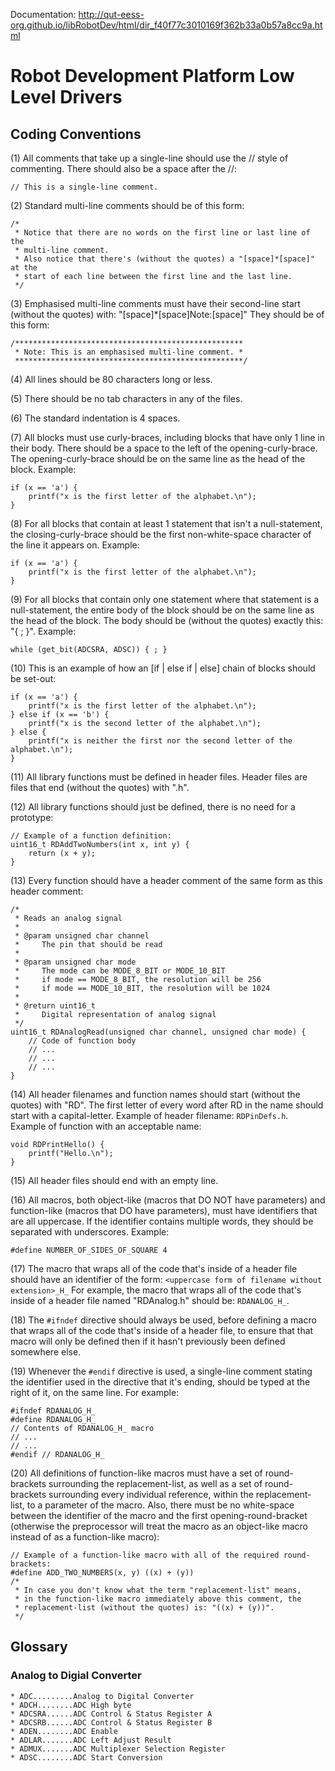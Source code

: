 Documentation: http://qut-eess-org.github.io/libRobotDev/html/dir_f40f77c3010169f362b33a0b57a8cc9a.html

# Robot Development Platform Low Level Drivers

## Coding Conventions
(1) All comments that take up a single-line should use the // style of
    commenting. There should also be a space after the //:  
```
// This is a single-line comment.
```

(2) Standard multi-line comments should be of this form:  
```
/*
 * Notice that there are no words on the first line or last line of the
 * multi-line comment.
 * Also notice that there's (without the quotes) a "[space]*[space]" at the
 * start of each line between the first line and the last line.
 */
```

(3) Emphasised multi-line comments must have their second-line start
    (without the quotes) with: "[space]*[space]Note:[space]"
    They should be of this form:  
```
/***************************************************
 * Note: This is an emphasised multi-line comment. *
 ***************************************************/
```

(4) All lines should be 80 characters long or less.

(5) There should be no tab characters in any of the files.

(6) The standard indentation is 4 spaces.

(7) All blocks must use curly-braces, including blocks that have only 1 line in
    their body.
    There should be a space to the left of the opening-curly-brace.
    The opening-curly-brace should be on the same line as the head of the block.
    Example:  
```
if (x == 'a') {
    printf("x is the first letter of the alphabet.\n");
}
```

(8) For all blocks that contain at least 1 statement that isn't a null-statement,
    the closing-curly-brace should be the first non-white-space character of the
    line it appears on.
    Example:  
```
if (x == 'a') {
    printf("x is the first letter of the alphabet.\n");
}
```

(9) For all blocks that contain only one statement where that statement is a
    null-statement, the entire body of the block should be on the same line as
    the head of the block. The body should be (without the quotes) exactly
    this: "{ ; }".
    Example:  
```
while (get_bit(ADCSRA, ADSC)) { ; }
```

(10) This is an example of how an [if | else if | else] chain of blocks should be
    set-out:  
```
if (x == 'a') {
    printf("x is the first letter of the alphabet.\n");
} else if (x == 'b') {
    printf("x is the second letter of the alphabet.\n");
} else {
    printf("x is neither the first nor the second letter of the alphabet.\n");
}
```

(11) All library functions must be defined in header files. Header files are files
    that end (without the quotes) with ".h".

(12) All library functions should just be defined, there is no need for a prototype:  
```
// Example of a function definition:
uint16_t RDAddTwoNumbers(int x, int y) {
    return (x + y);
}
```

(13) Every function should have a header comment of the same form as this header
     comment:  
```
/*
 * Reads an analog signal
 * 
 * @param unsigned char channel
 *     The pin that should be read
 *
 * @param unsigned char mode
 *     The mode can be MODE_8_BIT or MODE_10_BIT
 *     if mode == MODE_8_BIT, the resolution will be 256
 *     if mode == MODE_10_BIT, the resolution will be 1024
 * 
 * @return uint16_t
 *     Digital representation of analog signal
 */
uint16_t RDAnalogRead(unsigned char channel, unsigned char mode) {
    // Code of function body
    // ...
    // ...
    // ...
}
```

(14) All header filenames and function names should start (without the quotes)
     with "RD". The first letter of every word after RD in the name should start
     with a capital-letter.
     Example of header filename: ```RDPinDefs.h```.
     Example of function with an acceptable name:  
```
void RDPrintHello() {
    printf("Hello.\n");
}
```

(15) All header files should end with an empty line.

(16) All macros, both object-like (macros that DO NOT have parameters) and
     function-like (macros that DO have parameters), must have identifiers that
     are all uppercase. If the identifier contains multiple words, they should
     be separated with underscores.
     Example:  
```
#define NUMBER_OF_SIDES_OF_SQUARE 4
```

(17) The macro that wraps all of the code that's inside of a header file
     should have an identifier of the form:
     ```<uppercase form of filename without extension>_H_```
     For example, the macro that wraps all of the code that's inside of a header
     file named "RDAnalog.h" should be: ```RDANALOG_H_```.

(18) The ```#ifndef``` directive should always be used, before defining a macro
     that wraps all of the code that's inside of a header file, to ensure that
     that macro will only be defined then if it hasn't previously been defined
     somewhere else.

(19) Whenever the ```#endif``` directive is used, a single-line comment stating
     the identifier used in the directive that it's ending, should be typed at
     the right of it, on the same line.
     For example:  
```
#ifndef RDANALOG_H_
#define RDANALOG_H_
// Contents of RDANALOG_H_ macro
// ...
// ...
#endif // RDANALOG_H_
```

(20) All definitions of function-like macros must have a set of round-brackets
     surrounding the replacement-list, as well as a set of round-brackets
     surrounding every individual reference, within the replacement-list, to a
     parameter of the macro. Also, there must be no white-space between the
     identifier of the macro and the first opening-round-bracket (otherwise the
     preprocessor will treat the macro as an object-like macro instead of as a
     function-like macro):
```
// Example of a function-like macro with all of the required round-brackets:
#define ADD_TWO_NUMBERS(x, y) ((x) + (y))
/*
 * In case you don't know what the term "replacement-list" means,
 * in the function-like macro immediately above this comment, the
 * replacement-list (without the quotes) is: "((x) + (y))".
 */
```

## Glossary
### Analog to Digial Converter
    * ADC.........Analog to Digital Converter
    * ADCH........ADC High byte
    * ADCSRA......ADC Control & Status Register A
    * ADCSRB......ADC Control & Status Register B
    * ADEN........ADC Enable
    * ADLAR.......ADC Left Adjust Result
    * ADMUX.......ADC Multiplexer Selection Register
    * ADSC........ADC Start Conversion

